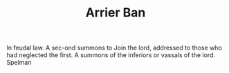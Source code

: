 ---
title: Arrier Ban
letter: A
permalink: "/definitions/arrier-ban.html"
body: In feudal law. A sec-ond summons to Join the lord, addressed to those who had
  neglected the first. A summons of the inferiors or vassals of the lord. Spelman
published_at: '2018-07-07'
layout: post
---
